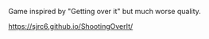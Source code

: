 Game inspired by "Getting over it"
but much worse quality.

https://sjrc6.github.io/ShootingOverIt/
